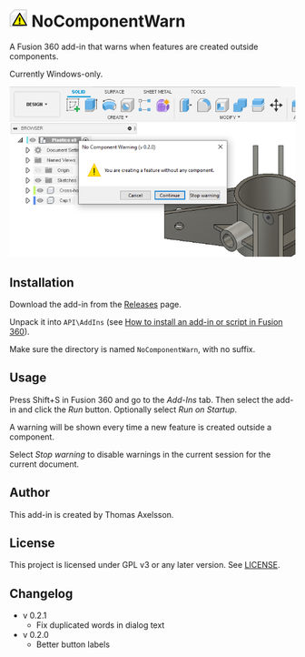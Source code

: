 # ![](resources/nocomponentwarn/32x32.png) NoComponentWarn

A Fusion 360 add-in that warns when features are created outside components.

Currently Windows-only.



![Screenshot](screenshot.png)



## Installation
Download the add-in from the [Releases](https://github.com/thomasa88/NoComponentWarn/releases) page.

Unpack it into `API\AddIns` (see [How to install an add-in or script in Fusion 360](https://knowledge.autodesk.com/support/fusion-360/troubleshooting/caas/sfdcarticles/sfdcarticles/How-to-install-an-ADD-IN-and-Script-in-Fusion-360.html)).

Make sure the directory is named `NoComponentWarn`, with no suffix.

## Usage

Press Shift+S in Fusion 360 and go to the *Add-Ins* tab. Then select the add-in and click the *Run* button. Optionally select *Run on Startup*.

A warning will be shown every time a new feature is created outside a component.

Select *Stop warning* to disable warnings in the current session for the current document.

## Author

This add-in is created by Thomas Axelsson.

## License

This project is licensed under GPL v3 or any later version. See [LICENSE](LICENSE).

## Changelog

* v 0.2.1
  * Fix duplicated words in dialog text
* v 0.2.0
  * Better button labels